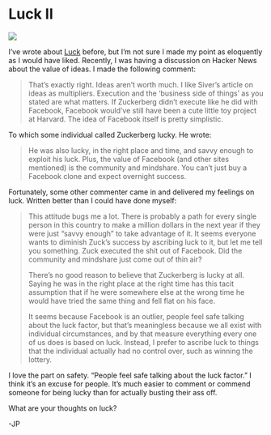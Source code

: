 <!--
id: 1321568428
link: http://loudjet.com/a/luck-ii
slug: luck-ii
date: Fri Oct 15 2010 13:28:48 GMT-0500 (CDT)
publish: 2010-10-015
tags: luck, ideas, facebook
-->


Luck II
=======

![](http://media.tumblr.com/tumblr_lacgnkxrq41qzbc4f.jpg)

I’ve wrote about [Luck](http://loudjet.com/a/luck) before,
but I’m not sure I made my point as eloquently as I would have liked.
Recently, I was having a discussion on Hacker News about the value of
ideas. I made the following comment:

> That’s exactly right. Ideas aren’t worth much. I like Siver’s article
> on ideas as multipliers. Execution and the ‘business side of things’
> as you stated are what matters. If Zuckerberg didn’t execute like he
> did with Facebook, Facebook would’ve still have been a cute little toy
> project at Harvard. The idea of Facebook itself is pretty simplistic.

To which some individual called Zuckerberg lucky. He wrote:

> He was also lucky, in the right place and time, and savvy enough to
> exploit his luck. Plus, the value of Facebook (and other sites
> mentioned) is the community and mindshare. You can’t just buy a
> Facebook clone and expect overnight success.

Fortunately, some other commenter came in and delivered my feelings on
luck. Written better than I could have done myself:

> This attitude bugs me a lot. There is probably a path for every single
> person in this country to make a million dollars in the next year if
> they were just “savvy enough” to take advantage of it. It seems
> everyone wants to diminish Zuck’s success by ascribing luck to it, but
> let me tell you something. Zuck executed the shit out of Facebook. Did
> the community and mindshare just come out of thin air?
>
> There’s no good reason to believe that Zuckerberg is lucky at all.
> Saying he was in the right place at the right time has this tacit
> assumption that if he were somewhere else at the wrong time he would
> have tried the same thing and fell flat on his face.
>
> It seems because Facebook is an outlier, people feel safe talking
> about the luck factor, but that’s meaningless because we all exist
> with individual circumstances, and by that measure everything every
> one of us does is based on luck. Instead, I prefer to ascribe luck to
> things that the individual actually had no control over, such as
> winning the lottery.

I love the part on safety. “People feel safe talking about the luck
factor.” I think it’s an excuse for people. It’s much easier to comment
or commend someone for being lucky than for actually busting their ass
off. 

What are your thoughts on luck?

-JP

